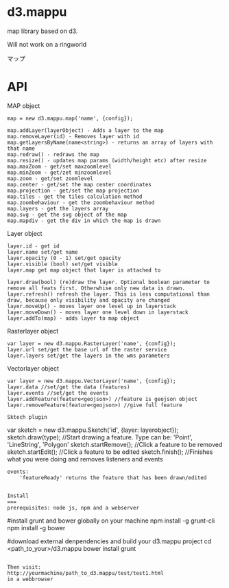 d3.mappu
========

map library based on d3. 

Will not work on a ringworld

マップ


API
===

MAP object
```
map = new d3.mappu.map('name', {config});

map.addLayer(layerObject) - Adds a layer to the map
map.removeLayer(id) - Removes layer with id
map.getLayersByName(name<string>) - returns an array of layers with that name
map.redraw() - redraws the map
map.resize() - updates map params (width/height etc) after resize
map.maxZoom - get/set maxzoomlevel
map.minZoom - get/zet minzoomlevel
map.zoom - get/set zoomlevel
map.center - get/set the map center coordinates
map.projection - get/set the map projection
map.tiles - get the tiles calculation method
map.zoombehaviour - get the zoombehaviour method
map.layers - get the layers array
map.svg - get the svg object of the map
map.mapdiv - get the div in which the map is drawn

```
Layer object
```
layer.id - get id
layer.name set/get name
layer.opacity (0 - 1) set/get opacity
layer.visible (bool) set/get visible
layer.map get map object that layer is attached to

layer.draw(bool) (re)draw the layer. Optional boolean parameter to remove all feats first. Otherwhise only new data is drawn.
layer.refresh() refresh the layer. This is less computational than draw, because only visibility and opacity are changed
layer.moveUp() - moves layer one level up in layerstack
layer.moveDown() - moves layer one level down in layerstack
layer.addTo(map) - adds layer to map object
```
Rasterlayer object
```
var layer = new d3.mappu.RasterLayer('name', {config});
layer.url set/get the base url of the raster service
layer.layers set/get the layers in the wms parameters
```
Vectorlayer object
```
var layer = new d3.mappu.VectorLayer('name', {config});
layer.data //set/get the data (features)
layer.events //set/get the events
layer.addFeature(feature<geojson>) //feature is geojson object
layer.removeFeature(feature<geojson>) //give full feature 

```

```
Sktech plugin
```
var sketch = new d3.mappu.Sketch('id', {layer: layerobject});
sketch.draw(type); //Start drawing a feature. Type can be: 'Point', 'LineString', 'Polygon'
sketch.startRemove(); //Click a feature to be removed
sketch.startEdit(); //Click a feature to be edited
sketch.finish(); //Finishes what you were doing and removes listeners and events
```
events:
	'featureReady' returns the feature that has been drawn/edited


Install
===
prerequisites: node js, npm and a webserver

```
#install grunt and bower globally on your machine
npm install -g grunt-cli
npm install -g bower

#download external denpendencies and build your d3.mappu project
cd <path_to_your>/d3.mappu
bower install
grunt 
```

Then visit:
http://yourmachine/path_to_d3.mappu/test/test1.html
in a webbrowser 

